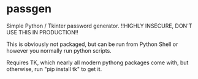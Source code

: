 # passgen

Simple Python / Tkinter password generator.
!!HIGHLY INSECURE, DON'T USE THIS IN PRODUCTION!!

This is obviously not packaged, but can be run from Python Shell or however you normally run python scripts.

Requires TK, which nearly all modern pythong packages come with, but otherwise, run "pip install tk" to get it.
